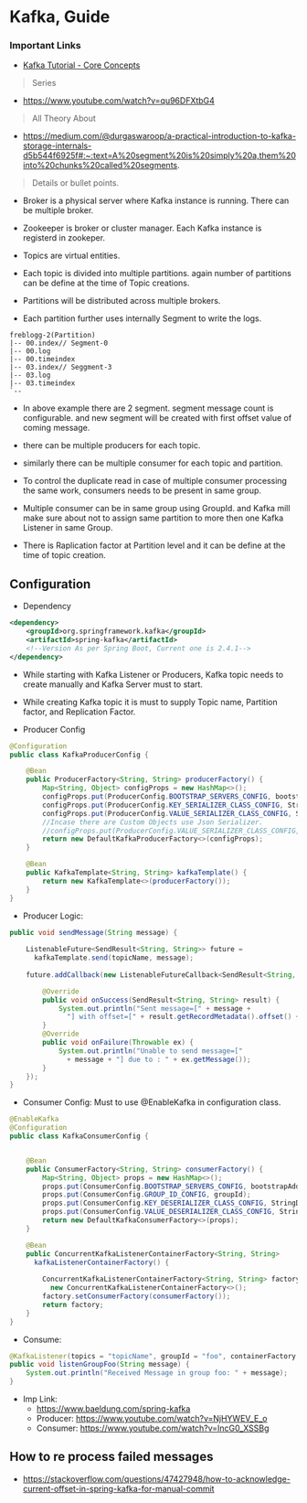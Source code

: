 # Kafka, Guide

### Important Links
- [Kafka Tutorial - Core Concepts](https://www.youtube.com/watch?v=dq-ZACSt_gA&list=PLkz1SCf5iB4enAR00Z46JwY9GGkaS2NON&index=4&t=0s)

> Series
- https://www.youtube.com/watch?v=qu96DFXtbG4

> All Theory About
- https://medium.com/@durgaswaroop/a-practical-introduction-to-kafka-storage-internals-d5b544f6925f#:~:text=A%20segment%20is%20simply%20a,them%20into%20chunks%20called%20segments.

> Details or bullet points.
- Broker is a physical server where Kafka instance is running. There can be multiple broker.
- Zookeeper is broker or cluster manager. Each Kafka instance is registerd in zookeper.

- Topics are virtual entities.
- Each topic is divided into multiple partitions. again number of partitions can be define at the time of Topic creations.
- Partitions will be distributed across multiple brokers.
- Each partition further uses internally Segment to write the logs.
```properties
freblogg-2(Partition)
|-- 00.index// Segment-0
|-- 00.log
|-- 00.timeindex
|-- 03.index// Seggment-3
|-- 03.log
|-- 03.timeindex
`--
```
- In above example there are 2 segment. segment message count is configurable. and new segment will be created with first offset value of coming message.

- there can be multiple producers for each topic.
- similarly there can be multiple consumer for each topic and partition. 
- To control the duplicate read in case of multiple consumer processing the same work, consumers needs to be present in same group.
- Multiple consumer can be in same group using GroupId. and Kafka mill make sure about not to assign same partition to more then one Kafka Listener in same Group.
- There is Raplication factor at Partition level and it can be define at the time of topic creation. 

## Configuration

- Dependency
```xml
<dependency>
    <groupId>org.springframework.kafka</groupId>
    <artifactId>spring-kafka</artifactId>
    <!--Version As per Spring Boot, Current one is 2.4.1-->
</dependency>
```
- While starting with Kafka Listener or Producers, Kafka topic needs to create manually and Kafka Server must to start.

- While creating Kafka topic it is must to supply Topic name, Partition factor, and Replication Factor.
- Producer Config

```java
@Configuration
public class KafkaProducerConfig {

    @Bean
    public ProducerFactory<String, String> producerFactory() {
        Map<String, Object> configProps = new HashMap<>();
        configProps.put(ProducerConfig.BOOTSTRAP_SERVERS_CONFIG, bootstrapAddress);
        configProps.put(ProducerConfig.KEY_SERIALIZER_CLASS_CONFIG, StringSerializer.class);
        configProps.put(ProducerConfig.VALUE_SERIALIZER_CLASS_CONFIG, StringSerializer.class);
        //Incase there are Custom Objects use Json Serializer.
        //configProps.put(ProducerConfig.VALUE_SERIALIZER_CLASS_CONFIG, JsonSerializer.class);
        return new DefaultKafkaProducerFactory<>(configProps);
    }

    @Bean
    public KafkaTemplate<String, String> kafkaTemplate() {
        return new KafkaTemplate<>(producerFactory());
    }
}
```
- Producer Logic:
```java
public void sendMessage(String message) {
            
    ListenableFuture<SendResult<String, String>> future = 
      kafkaTemplate.send(topicName, message);
	
    future.addCallback(new ListenableFutureCallback<SendResult<String, String>>() {

        @Override
        public void onSuccess(SendResult<String, String> result) {
            System.out.println("Sent message=[" + message + 
              "] with offset=[" + result.getRecordMetadata().offset() + "]");
        }
        @Override
        public void onFailure(Throwable ex) {
            System.out.println("Unable to send message=[" 
              + message + "] due to : " + ex.getMessage());
        }
    });
}
```

- Consumer Config: Must to use @EnableKafka in configuration class.
```java
@EnableKafka
@Configuration
public class KafkaConsumerConfig {


    @Bean
    public ConsumerFactory<String, String> consumerFactory() {
        Map<String, Object> props = new HashMap<>();
        props.put(ConsumerConfig.BOOTSTRAP_SERVERS_CONFIG, bootstrapAddress);
        props.put(ConsumerConfig.GROUP_ID_CONFIG, groupId);
        props.put(ConsumerConfig.KEY_DESERIALIZER_CLASS_CONFIG, StringDeserializer.class);
        props.put(ConsumerConfig.VALUE_DESERIALIZER_CLASS_CONFIG, StringDeserializer.class);
        return new DefaultKafkaConsumerFactory<>(props);
    }

    @Bean
    public ConcurrentKafkaListenerContainerFactory<String, String> 
      kafkaListenerContainerFactory() {
   
        ConcurrentKafkaListenerContainerFactory<String, String> factory =
          new ConcurrentKafkaListenerContainerFactory<>();
        factory.setConsumerFactory(consumerFactory());
        return factory;
    }
}
``` 

- Consume:
```java
@KafkaListener(topics = "topicName", groupId = "foo", containerFactory ="kafkaListenerContainerFactory")
public void listenGroupFoo(String message) {
    System.out.println("Received Message in group foo: " + message);
}
```

- Imp Link:
	- https://www.baeldung.com/spring-kafka 
	- Producer: https://www.youtube.com/watch?v=NjHYWEV_E_o
	- Consumer: https://www.youtube.com/watch?v=IncG0_XSSBg

## How to re process failed messages
- https://stackoverflow.com/questions/47427948/how-to-acknowledge-current-offset-in-spring-kafka-for-manual-commit
